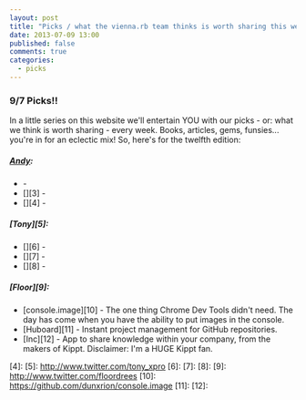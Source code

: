 ```yaml
---
layout: post
title: "Picks / what the vienna.rb team thinks is worth sharing this week"
date: 2013-07-09 13:00
published: false
comments: true
categories:
  - picks
---
```


### 9/7 Picks!!

In a little series on this website we'll entertain YOU with our picks - or: what we think is worth sharing - every week.
Books, articles, gems, funsies... you're in for an eclectic mix! So, here's for the twelfth edition:

##### [Andy][1]:
  - [][2] - 
  - [][3] - 
  - [][4] - 

##### [Tony][5]:
  - [][6] - 
  - [][7] - 
  - [][8] - 

##### [Floor][9]:
  - [console.image][10] - The one thing Chrome Dev Tools didn't need. The day has come when you have the ability to put images in the console.
  - [Huboard][11] - Instant project management for GitHub repositories.
  - [Inc][12] -  App to share knowledge within your company, from the makers of Kippt. Disclaimer: I'm a HUGE Kippt fan.

[1]: http://www.twitter.com/pxlpnk
[2]: 
[3]: 
[4]: 
[5]: http://www.twitter.com/tony_xpro
[6]: 
[7]: 
[8]: 
[9]: http://www.twitter.com/floordrees
[10]: https://github.com/dunxrion/console.image
[11]: 
[12]: 
